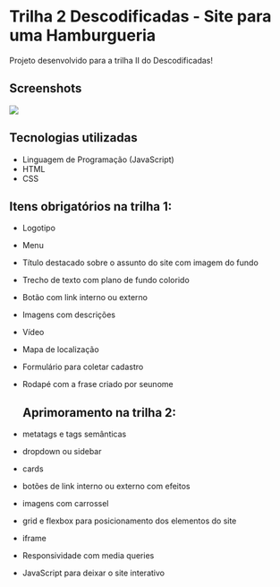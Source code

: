 # Trilha 2 Descodificadas - Site para uma Hamburgueria

Projeto desenvolvido para a trilha II do Descodificadas!

## Screenshots

<img src="/gerenciador.JPG">

## Tecnologias utilizadas

- Linguagem de Programação (JavaScript)
- HTML
- CSS

## Itens obrigatórios na trilha 1:

- Logotipo
- Menu
- Título destacado sobre o assunto do site com imagem do fundo
- Trecho de texto com plano de fundo colorido
- Botão com link interno ou externo
- Imagens com descrições
- Vídeo
- Mapa de localização
- Formulário para coletar cadastro
- Rodapé com a frase criado por seunome

  ## Aprimoramento na trilha 2:
  
- metatags e tags semânticas
- dropdown ou sidebar
- cards
- botões de link interno ou externo com efeitos
- imagens com carrossel
- grid e flexbox para posicionamento dos elementos do site
- iframe
- Responsividade com media queries
- JavaScript para deixar o site interativo




